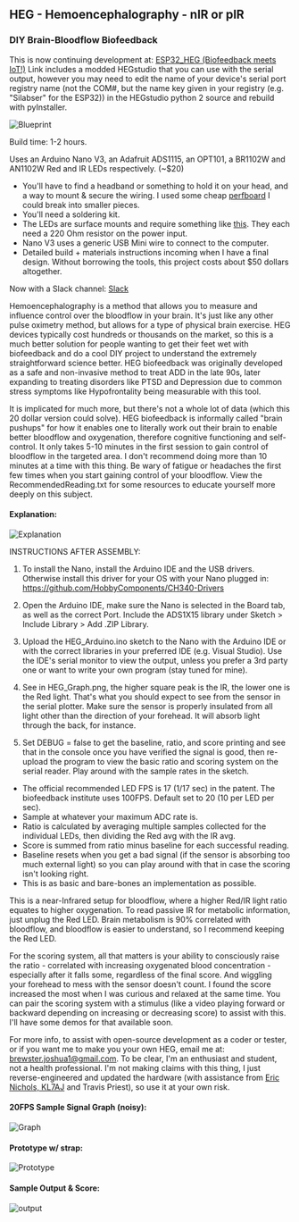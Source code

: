 ## HEG - Hemoencephalography - nIR or pIR
### DIY Brain-Bloodflow Biofeedback

This is now continuing development at: [ESP32_HEG (Biofeedback meets IoT!)](https://github.com/moothyknight/HEG_ESP32/blob/master/README.md)
Link includes a modded HEGstudio that you can use with the serial output, however you may need to edit the name of your device's serial port registry name (not the COM#, but the name key given in your registry (e.g. "Silabser" for the ESP32)) in the HEGstudio python 2 source and rebuild with pyInstaller.


![Blueprint](https://raw.githubusercontent.com/moothyknight/HEG_Arduino/master/Pics/HEG_Arduino_BP.png)

Build time: 1-2 hours.

Uses an Arduino Nano V3, an Adafruit ADS1115, an OPT101, a BR1102W and AN1102W Red and IR LEDs respectively. (~$20)
- You'll have to find a headband or something to hold it on your head, and a way to mount & secure the wiring. I used some cheap [perfboard](https://www.adafruit.com/product/2670) I could break into smaller pieces. 
- You'll need a soldering kit. 
- The LEDs are surface mounts and require something like [this](https://nifteecircuits.com/products/sot23-6). They each need a 220 Ohm resistor on the power input.
- Nano V3 uses a generic USB Mini wire to connect to the computer.
- Detailed build + materials instructions incoming when I have a final design. Without borrowing the tools, this project costs about $50 dollars altogether. 

Now with a Slack channel: [Slack](https://join.slack.com/t/hegopensource/shared_invite/enQtMzg3ODg1NTk5MTA3LTQ2NTQ1Yzk3OGNjNDJiNDYwNTgzY2ZiZjRlZmVkZTZlNmY0NTgzNTdhOWU3OTI5MWJmMDM0MjljZGU2ODFhMmQ)

Hemoencephalography is a method that allows you to measure and influence control over the bloodflow in your brain. It's just like any other pulse oximetry method, but allows for a type of physical brain exercise. HEG devices typically cost hundreds or thousands on the market, so this is a much better solution for people wanting to get their feet wet with biofeedback and do a cool DIY project to understand the extremely straightforward science better. HEG biofeedback was originally developed as a safe and non-invasive method to treat ADD in the late 90s, later expanding to treating disorders like PTSD and Depression due to common stress symptoms like Hypofrontality being measurable with this tool.

It is implicated for much more, but there's not a whole lot of data (which this 20 dollar version could solve). HEG biofeedback is informally called "brain pushups" for how it enables one to literally work out their brain to enable better bloodflow and oxygenation, therefore cognitive functioning and self-control. It only takes 5-10 minutes in the first session to gain control of bloodflow in the targeted area. I don't recommend doing more than 10 minutes at a time with this thing. Be wary of fatigue or headaches the first few times when you start gaining control of your bloodflow. View the RecommendedReading.txt for some resources to educate yourself more deeply on this subject.

#### Explanation:
![Explanation](https://raw.githubusercontent.com/moothyknight/HEG_Arduino/master/Pics/HEGExplained.png)

INSTRUCTIONS AFTER ASSEMBLY:

1. To install the Nano, install the Arduino IDE and the USB drivers. Otherwise install this driver for your OS with your Nano plugged in: https://github.com/HobbyComponents/CH340-Drivers

2. Open the Arduino IDE, make sure the Nano is selected in the Board tab, as well as the correct Port. Include the ADS1X15 library under Sketch > Include Library > Add .ZIP Library.

3. Upload the HEG_Arduino.ino sketch to the Nano with the Arduino IDE or with the correct libraries in your preferred IDE (e.g. Visual Studio). Use the IDE's serial monitor  to view the output, unless you prefer a 3rd party one or want to write your own program (stay tuned for mine).

4. See in HEG_Graph.png, the higher square peak is the IR, the lower one is the Red light. That's what you should expect to see from the sensor in the serial plotter. Make sure the sensor is properly insulated from all light other than the direction of your forehead. It will absorb light through the back, for instance. 

5. Set DEBUG = false to get the baseline, ratio, and score printing and see that in the console once you have verified the signal is good, then re-upload the program to view the basic ratio and scoring system on the serial reader. 
Play around with the sample rates in the sketch.

- The official recommended LED FPS is 17 (1/17 sec) in the patent. The biofeedback institute uses 100FPS. Default set to 20 (10 per LED per sec).
- Sample at whatever your maximum ADC rate is. 
- Ratio is calculated by averaging multiple samples collected for the individual LEDs, then dividing the Red avg with the IR avg. 
- Score is summed from ratio minus baseline for each successful reading.
- Baseline resets when you get a bad signal (if the sensor is absorbing too much external light) so you can play around with that in case the scoring isn't looking right. 
- This is as basic and bare-bones an implementation as possible.  

This is a near-Infrared setup for bloodflow, where a higher Red/IR light ratio equates to higher oxygenation. To read passive IR for metabolic information, just unplug the Red LED. Brain metabolism is 90% correlated with bloodflow, and bloodflow is easier to understand, so I recommend keeping the Red LED. 

For the scoring system, all that matters is your ability to consciously raise the ratio - correlated with increasing oxygenated blood concentration - especially after it falls some, regardless of the final score. And wiggling your forehead to mess with the sensor doesn't count. I found the score increased the most when I was curious and relaxed at the same time. You can pair the scoring system with a stimulus (like a video playing forward or backward depending on increasing or decreasing score) to assist with this. I'll have some demos for that available soon.

For more info, to assist with open-source development as a coder or tester, or if you want me to make you your own HEG, email me at: brewster.joshua1@gmail.com.
To be clear, I'm an enthusiast and student, not a health professional. I'm not making claims with this thing, I just reverse-engineered and updated the hardware (with assistance from [Eric Nichols, KL7AJ](https://alaskit.co/about-us) and Travis Priest), so use it at your own risk.

#### 20FPS Sample Signal Graph (noisy):
![Graph](https://raw.githubusercontent.com/moothyknight/HEG_Arduino/master/Pics/HEG_Graph.PNG)

#### Prototype w/ strap:
![Prototype](https://raw.githubusercontent.com/moothyknight/HEG_Arduino/master/Pics/HEG_Arduino_Proto2.jpg)

#### Sample Output & Score:
![output](https://raw.githubusercontent.com/moothyknight/HEG_Arduino/master/Pics/HEGOutput.PNG)
